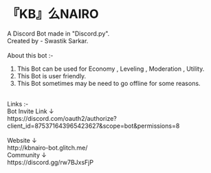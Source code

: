 # 『KB』么NAIRO
A Discord Bot made in "Discord.py".<br/>
Created by - Swastik Sarkar.<br/>
<br/>
About this bot :- <br/>
1) This Bot can be used for Economy , Leveling , Moderation , Utility.<br/>
2) This Bot is user friendly.<br/>
3) This Bot sometimes may be need to go offline for some reasons.<br/>
<br/>
Links :- <br/>
Bot Invite Link ↓<br/>
https://discord.com/oauth2/authorize?client_id=875371643965423627&scope=bot&permissions=8
<br/><br/>
Website ↓<br/>
http://kbnairo-bot.glitch.me/<br/>
Community ↓<br/>
https://discord.gg/rw7BJxsFjP
